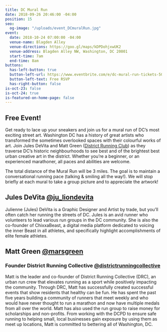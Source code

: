 ```yaml
---
title: DC Mural Run
date: 2018-09-26 20:46:00 -04:00
position: 15
seo:
  og-image: "/uploads/event_DCmuralRun.jpg"
event:
  date: 2018-10-24 07:00:00 -04:00
  venue-name: Blagden Alley
  venue-directions: https://goo.gl/maps/kDPDohjxwUK2
  venue-address: Blagden Alley NW, Washington, DC 20001
  start-time: 7am
  end-time: 8am
buttons:
  has-left-button: true
  button-left-url: https://www.eventbrite.com/e/dc-mural-run-tickets-50828446251
  button-left-text: Free RSVP
  has-right-button: false
is-oct-23: false
is-oct-24: true
is-featured-on-home-page: false
---
```


## Free Event!

Get ready to lace up your sneakers and join us for a mural run of DC’s most exciting street art. Washington DC has a history of great artists who transformed the sometimes overlooked spaces with their colourful works of art. Join Jules DeVita and Matt Green  ([District Running Club](http://www.districtrunningcollective.com/)) as they traverse DC’s historic neighbourhoods to see best and of the brightest best urban creative art in the district. Whether you’re a beginner, or an experienced marathoner, all paces and abilities are welcome.

The total distance of the Mural Run will be 3 miles. The goal is to maintain a conversational running pace (talking & smiling all the way!). We will stop briefly at each mural to take a group picture and to appreciate the artwork!

## Jules DeVita [@ju_liondevita](https://www.instagram.com/ju_liondevita/)
Julienne (Jules) DeVita is a Graphic Designer and Artist by trade, but you’ll often catch her running the streets of DC. Jules is an avid runner who volunteers to lead various run groups in the DC community. She is also the co-founder of ChixxaBeast, a digital media platform dedicated to voicing the inner Beast in all athletes, and specifically highlight accomplishments of elite female athletes.

## Matt Green [@marsgreen](https://www.instagram.com/marsgreen/)
### Founder District Running Collective [@districtrunningcollective](https://www.instagram.com/DistrictRunningCollective/)
Matt is the leader and co-founder of District Running Collective (DRC), an urban run crew that elevates running as a sport while positively impacting the community. Through DRC, Matt has successfully created successful events that show residents that healthy can be fun. He has spent the past five years building a community of runners that meet weekly and who would have never thought to run a marathon and now have multiple medals from all over the world. Matt has also used the run group to raise money for scholarships and non-profits. From working with the DCPD to ensure safe running to helping small, local businesses gain exposure by using them as meet up locations, Matt is committed to bettering all of Washington, DC.




